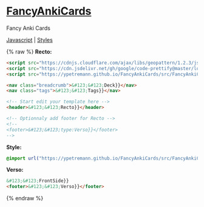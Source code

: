 # [FancyAnkiCards](https://ypetremann.github.io/FancyAnkiCards/)
Fancy Anki Cards

[Javascript](src/FancyAnkiCards.js) | [Styles](src/FancyAnkiCards.css)

{% raw %}
**Recto:**
```html
<script src="https://cdnjs.cloudflare.com/ajax/libs/geopattern/1.2.3/js/geopattern.min.js"></script>
<script src="https://cdn.jsdelivr.net/gh/google/code-prettify@master/loader/run_prettify.js"></script>
<script src="https://ypetremann.github.io/FancyAnkiCards/src/FancyAnkiCards.js"></script>

<nav class="breadcrumb">&#123;&#123;Deck}}</nav>
<nav class="tags">&#123;&#123;Tags}}</nav>

<!-- Start edit your template here -->
<header>&#123;&#123;Recto}}</header>

<!-- Optionnaly add footer for Recto -->
<!--
<footer>&#123;&#123;type:Verso}}</footer>
-->
```

**Style:**
```css
@import url("https://ypetremann.github.io/FancyAnkiCards/src/FancyAnkiCards.css");
```

**Verso:**
```html
&#123;&#123;FrontSide}}
<footer>&#123;&#123;Verso}}</footer>
```
{% endraw %}

